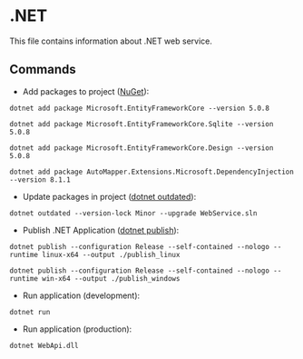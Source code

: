 # .NET

This file contains information about .NET web service.

## Commands

- Add packages to project ([NuGet](https://www.nuget.org)):

`dotnet add package Microsoft.EntityFrameworkCore --version 5.0.8`

`dotnet add package Microsoft.EntityFrameworkCore.Sqlite --version 5.0.8`

`dotnet add package Microsoft.EntityFrameworkCore.Design --version 5.0.8`

`dotnet add package AutoMapper.Extensions.Microsoft.DependencyInjection --version 8.1.1`


- Update packages in project ([dotnet outdated](https://github.com/dotnet-outdated/dotnet-outdated)):

`dotnet outdated --version-lock Minor --upgrade WebService.sln`


- Publish .NET Application ([dotnet publish](https://docs.microsoft.com/en-us/dotnet/core/tools/dotnet-publish)):

`dotnet publish --configuration Release --self-contained --nologo --runtime linux-x64 --output ./publish_linux`

`dotnet publish --configuration Release --self-contained --nologo --runtime win-x64 --output ./publish_windows`


- Run application (development):

`dotnet run`


- Run application (production):

`dotnet WebApi.dll`
